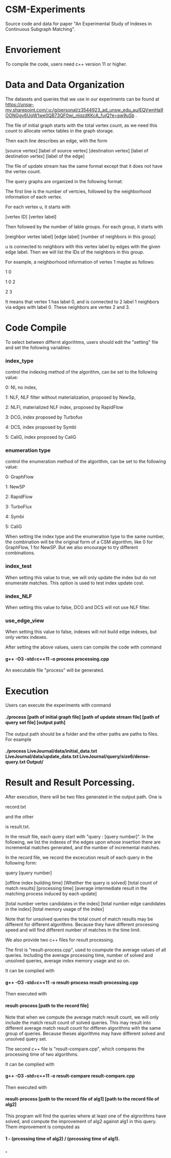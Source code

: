 # CSM-Experiments
Source code and data for paper "An Experimental Study of Indexes in Continuous Subgraph Matching".

# Envoriement
To compile the code, users need c++ version 11 or higher.  

# Data and Data Organization

The datasets and queries that we use in our experiments can be found at https://unsw-my.sharepoint.com/:u:/g/personal/z3544923_ad_unsw_edu_au/EQVwnHa9OONGgy6UqW1we0QB73QF0wi_nIqzdKKcA_fujQ?e=aw9uSb .

The file of initial graph starts with the total vertex count, as we need this count to allocate vertex tables in the graph storage.

Then each line describes an edge, with the form

[source vertex] [label of source vertex] [destination vertex] [label of destination vertex] [label of the edge]

The file of update stream has the same format except that it does not have the vertex count.

The query graphs are organized in the following format:

The first line is the number of vertcies, followed by the neighborhood information of each vertex.

For each vertex u, it starts with 

[vertex ID] [vertex label]

Then followed by the number of lable groups. For each group, it starts with 

[neighbor vertex label]  [edge label]  [number of neighbors in this group]

u is connected to neighbors with this vertex label by edges with the given edge label. Then we will list the IDs of the neighbors in this group.

For example, a neighborhood information of vertex 1 maybe as follows:

1 0

1 0 2

2 3

It means that vertex 1 has label 0, and is connected to 2 label 1 neighbors via edges with label 0. These neighbors are vertex 2 and 3.


# Code Compile
To select between differnt algorihtms, users should edit the "setting" file and set the following variables:

### index_type 
control the indexing method of the algorithm, can be set to the following value:

0:   NI, no index, 

1:   NLF, NLF filter without materialization, proposed by NewSp,

2:   NLFI, materialized NLF index, proposed by RapidFlow

3:   DCG, index proposed by Turbofux 

4:   DCS, index proposed by Symbi

5:   CaliG, index proposed by CaliG

### enumeration type
control the enumeration method of the algorithm, can be set to the following value:

0:   GraphFlow

1:   NewSP

2:   RapidFlow

3:   TurboFlux

4:   Symbi

5:   CaliG

When setting the index type and the enumeration type to the same number, the combination will be the original form of a CSM algorithm, like 0 for GraphFlow, 1 for NewSP. But we also encourage to try different combinations.

### index_test
When setting this value to true, we will only update the index but do not enumerate matches. This option is used to test index update cost.

### index_NLF
When setting this value to false, DCG and DCS will not use NLF filter.

### use_edge_view
When setting this value to false, indexes will not build edge indexes, but only vertex indexes.

After setting the above values, users can compile the code with command

#### g++ -O3 -std=c++11 -o process processing.cpp

An executable file "process" will be generated.


# Execution

Users can execute the experiments with conmand

#### ./process [path of initial graph file] [path of update stream file] [path of query set file] [output path]

The output path should be a folder and the other paths are paths to files. For example


#### ./process LiveJournal/data/initial_data.txt LiveJournal/data/update_data.txt LiveJournal/query/size6/dense-query.txt Output/


# Result and Result Porcessing.

After execution, there will be two files generated in the output path. One is 

record.txt 

and the other 

is result.txt.

In the result file, each query start with "query : [query number]". In the following,  we list the indexes of the edges upon whose insertion there are incremental matches generated, and the number of incremental matches.

In the record file, we record the excecution result of each query in the following form:

query [query number]

[offline index building time] [Whether the query is solved] [total count of match results] [processing time]  [average intermediate result in the matching process induced by each update]

[total number vertex candidates in the index] [total number edge candidates in the index] [total memory usage of the index]

Note that for unsolved queries the total count of match results may be different for different algorithms. Because they have different processing speed and will find different number of matches in the time limit.


We also provide two c++ files for result processing.

The first is "result-process.cpp", used to coumpute the average values of all queries. Including the average processing time, number of solved and unsolved queries, average index memory usage and so on.

It can be complied with 

#### g++ -O3 -std=c++11 -o result-process result-processing.cpp

Then executed with 
#### result-process [path to the record file]

Note that when we compute the average match result count, we will only include the match result count of solved queries. This may result into different average match result count for differen algorithms with the same group of queries. Because theses algorithms may have different solved and unsolved query set. 

The second c++ file is "result-compare.cpp", which compares the processing time of two algorithms.

It can be complied with 

#### g++ -O3 -std=c++11 -o result-compare result-compare.cpp

Then executed with 
#### result-process [path to the record file of alg1]  [path to the record file of alg2]

This program will find the queries where at least one of the algrorithms have solved, and compute the improvement of alg2 against alg1 in this query. Them improvement is computed as 

####  1 - (prcossing time of alg2) / (prcossing time of alg1). 







。
